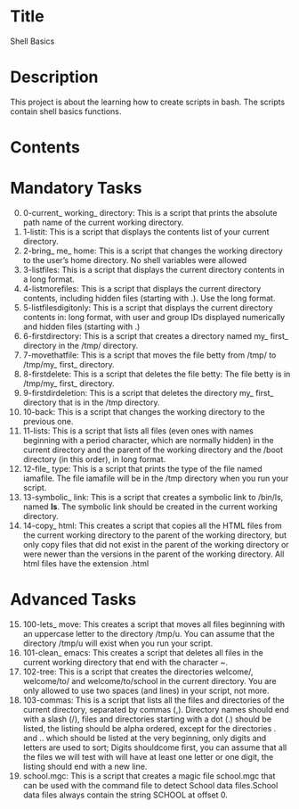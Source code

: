 # Title
Shell Basics
# Description
This project is about the learning how to create scripts in bash. The scripts contain shell basics functions.
# Contents
 # Mandatory Tasks
0. 0-current_ working_ directory: This is a script that prints the absolute path name of the current working directory.
1. 1-listit: This is a script that displays the contents list of your current directory.
2. 2-bring_ me_ home: This is a script that changes the working directory to the user’s home directory. No shell variables were allowed
3. 3-listfiles: This is a script that displays the current directory contents in a long format.
4. 4-listmorefiles: This is a script that displays the current directory contents, including hidden files (starting with .). Use the long format.
5. 5-listfilesdigitonly: This is a script that displays the current directory contents in: long format, with user and group IDs displayed numerically and hidden files (starting with .)
6. 6-firstdirectory: This is a script that creates a directory named my_ first_ directory in the /tmp/ directory.
7. 7-movethatfile: This is a script that moves the file betty from /tmp/ to /tmp/my_ first_ directory.
8. 8-firstdelete: This is a script that deletes the file betty: The file betty is in /tmp/my_ first_ directory.
9. 9-firstdirdeletion: This is a script that deletes the directory my_ first_ directory that is in the /tmp directory.
10. 10-back: This is a script that changes the working directory to the previous one.
11. 11-lists: This is a script that lists all files (even ones with names beginning with a period character, which are normally hidden) in the current directory and the parent of the working directory and the /boot directory (in this order), in long format.
12. 12-file_ type: This is a script that prints the type of the file named iamafile. The file iamafile will be in the /tmp directory when you run your script.
13. 13-symbolic_ link: This is a script that creates a symbolic link to /bin/ls, named __ls__. The symbolic link should be created in the current working directory.
14. 14-copy_ html: This creates a script that copies all the HTML files from the current working directory to the parent of the working directory, but only copy files that did not exist in the parent of the working directory or were newer than the versions in the parent of the working directory. All html files have the extension .html
 # Advanced Tasks
15. 100-lets_ move: This creates a script that moves all files beginning with an uppercase letter to the directory /tmp/u. You can assume that the directory /tmp/u will exist when you run your script.
16. 101-clean_ emacs: This creates a script that deletes all files in the current working directory that end with the character ~.
17. 102-tree: This is a script that creates the directories welcome/, welcome/to/ and welcome/to/school in the current directory. You are only allowed to use two spaces (and lines) in your script, not more.
18. 103-commas: This is a script that lists all the files and directories of the current directory, separated by commas (,). Directory names should end with a slash (/), files and directories starting with a dot (.) should be listed, the listing should be alpha ordered, except for the directories . and .. which should be listed at the very beginning, only digits and letters are used to sort; Digits shouldcome first, you can assume that all the files we will test with will have at least one letter or one digit, the listing should end with a new line.
19. school.mgc: This is a script that creates a magic file school.mgc that can be used with the command file to detect School data files.School data files always contain the string SCHOOL at offset 0.
